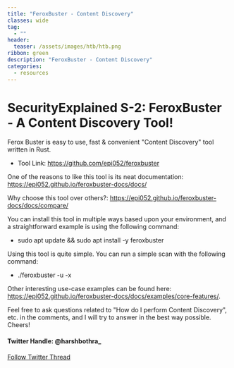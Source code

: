 ```yaml
---
title: "FeroxBuster - Content Discovery"
classes: wide
tag: 
  - ""
header:
  teaser: /assets/images/htb/htb.png
ribbon: green
description: "FeroxBuster - Content Discovery"
categories:
  - resources
---
```


# SecurityExplained S-2: FeroxBuster - A Content Discovery Tool! 


Ferox Buster is easy to use, fast & convenient "Content Discovery" tool written in Rust. 

- Tool Link: https://github.com/epi052/feroxbuster 

One of the reasons to like this tool is its neat documentation: https://epi052.github.io/feroxbuster-docs/docs/

Why choose this tool over others?: https://epi052.github.io/feroxbuster-docs/docs/compare/ 

You can install this tool in multiple ways based upon your environment, and a straightforward example is using the following command: 

- sudo apt update && sudo apt install -y feroxbuster

Using this tool is quite simple. You can run a simple scan with the following command: 

- ./feroxbuster -u <url> -x <comma separated list of file extensions>

Other interesting use-case examples can be found here: https://epi052.github.io/feroxbuster-docs/docs/examples/core-features/. 

Feel free to ask questions related to "How do I perform Content Discovery", etc. in the comments, and I will try to answer in the best way possible. Cheers! 


#### Twitter Handle: @harshbothra_
[Follow Twitter Thread](https://twitter.com/harshbothra_/status/1477541501311676417?s=20&t=QR8LCZPmGCrSu2SuCUBCgQ)
